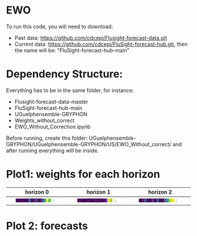 # EWO

To run this code, you will need to download:
- Past data: https://github.com/cdcepi/Flusight-forecast-data.git
- Current data: https://github.com/cdcepi/FluSight-forecast-hub.git, then the name will be: "FluSight-forecast-hub-main"

# Dependency Structure:
Everything has to be in the same folder, for instance:
- Flusight-forecast-data-master
- FluSight-forecast-hub-main
- UGuelphensemble-GRYPHON
- Weights_without_correct
- EWO_Without_Correction.ipynb


Before running, create this folder: UGuelphensemble-GRYPHON/UGuelphensemble-GRYPHON/US/EWO_Without_correct/ and after running everything will be inside.

# Plot1: weights for each horizon

 horizon 0            |  horizon 1 |  horizon 2
:--------------:|:--------:|:--------:
![](weights0.png)  |  ![](weights1.png) |  ![](weights2.png)


# Plot 2: forecasts
